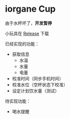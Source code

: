 # iorgane Cup

由于水杯坏了，**开发暂停**

小玩具在 [Release](https://github.com/p3psi-boo/iorgane-cup/releases/tag/0.0.2) 下载

已经实现的功能：
- 获取信息
  - 水温
  - 水量
  - 电量
- 校准时间（同步手机时间）
- 校准水位（空杯状态下校准）
- 设定计划饮水量（测试）

待实现功能：
- 喝水提醒
